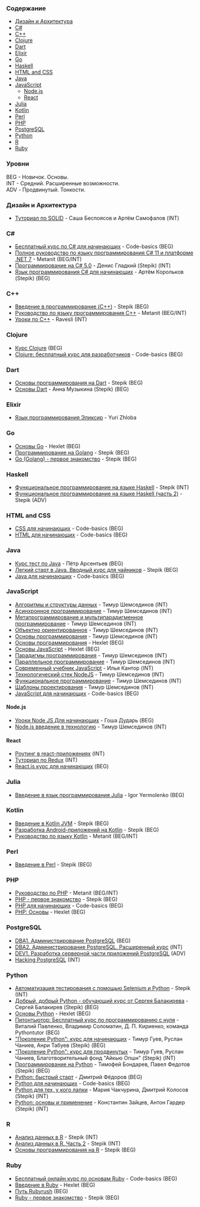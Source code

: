 ### Cодержание

* [Дизайн и Aрхитектура](#design-architecture)
* [C#](#csharp)
* [C++](#cpp)
* [Clojure](#clojure)
* [Dart](#dart)
* [Elixir](#elixir)
* [Go](#go)
* [Haskell](#haskell)
* [HTML and CSS](#html-and-css)
* [Java](#java)
* [JavaScript](#javascript)
    * [Node.js](#nodejs)
    * [React](#react)
* [Julia](#julia)
* [Kotlin](#kotlin)
* [Perl](#perl)
* [PHP](#php)
* [PostgreSQL](#postgresql)
* [Python](#python)
* [R](#r)
* [Ruby](#ruby)


### Уровни

BEG - Hовичок. Основы.    
INT - Cредний. Расширенные возможности.    
ADV - Продвинутый. Тонкости.


### <a id="design-architecture"></a>Дизайн и Aрхитектура

* [Туториал по SOLID](https://ota-solid.now.sh) - Саша Беспоясов и Артём Самофалов (INT)


### <a id="csharp"></a>C#

* [Бесплатный курс по C# для начинающих](https://code-basics.com/ru/languages/csharp) - Code-basics (BEG)
* [Полное руководство по языку программирования С# 11 и платформе .NET 7](https://metanit.com/sharp/tutorial/) - Metanit (BEG/INT)
* [Программирование на C# 5.0](https://stepik.org/course/4143) - Денис Гладкий (Stepik) (INT)
* [Язык программирования C# для начинающих](https://stepik.org/course/99426) - Артём Корольков (Stepik) (BEG)


### <a id="cpp"></a>C++

* [Введение в программирование (C++)](https://stepik.org/course/363) - Stepik (BEG)
* [Руководство по языку программирования C++](https://metanit.com/cpp/tutorial/) - Metanit (BEG/INT)
* [Уроки по С++](https://ravesli.com/uroki-cpp) - Ravesli (INT)


### Clojure

* [Курс Clojure](https://clojurecourse.by) (BEG)
* [Clojure: бесплатный курс для разработчиков](https://code-basics.com/ru/languages/clojure) - Code-basics (BEG)


### Dart

* [Основы программирования на Dart](https://stepik.org/course/109361) - Stepik (BEG)
* [Основы Dart](https://stepik.org/course/92982) - Анна Музыкина (Stepik) (BEG)


### Elixir

* [Язык программирования Эликсир](https://github.com/yzh44yzh/elixir_course) - Yuri Zhloba


### Go

* [Основы Go](https://ru.hexlet.io/courses/go-basics) - Hexlet (BEG)
* [Программирование на Golang](https://stepik.org/course/54403) - Stepik (BEG)
* [Go (Golang) - первое знакомство](https://stepik.org/course/100208) - Stepik (BEG)


### Haskell

* [Функциональное программирование на языке Haskell](https://stepik.org/course/75) - Stepik (INT)
* [Функциональное программирование на языке Haskell (часть 2)](https://stepik.org/course/693) - Stepik (ADV)


### HTML and CSS

* [CSS для начинающих](https://ru.code-basics.com/languages/css) - Code-basics (BEG)
* [HTML для начинающих](https://ru.code-basics.com/languages/html) - Code-basics (BEG)


### Java

* [Курс тест по Java](https://github.com/peterarsentev/course_test) - Пётр Арсентьев (BEG)
* [Легкий старт в Java. Вводный курс для чайников](https://stepik.org/course/90684) - Stepik (BEG)
* [Java для начинающих](https://ru.code-basics.com/languages/java) - Code-basics (BEG)


### JavaScript

* [Алгоритмы и структуры данных](https://github.com/HowProgrammingWorks/Index/blob/master/Courses/AlgAndData.md) - Тимур Шемсединов (INT)
* [Асинхронное программирование](https://github.com/HowProgrammingWorks/Index/blob/master/Courses/Asynchronous.md) - Тимур Шемсединов (INT)
* [Метапрограммирование и мультипарадигменное программирование](https://github.com/HowProgrammingWorks/Index/blob/master/Courses/Metaprogramming.md) - Тимур Шемсединов (INT)
* [Объектно ориентированное](https://github.com/HowProgrammingWorks/Index/blob/master/Courses/OOP.md) - Тимур Шемсединов (INT)
* [Основы программирования](https://www.youtube.com/playlist?list=PLHhi8ymDMrQZad6JDh6HRzY1Wz5WB34w0) - Тимур Шемсединов (INT)
* [Основы программирования](https://ru.hexlet.io/courses/programming-basics) - Hexlet (BEG)
* [Основы JavaScript](https://ru.hexlet.io/courses/js-basics) - Hexlet (BEG)
* [Парадигмы программирования](https://github.com/HowProgrammingWorks/Index/blob/master/Courses/Paradigms.md) - Тимур Шемсединов (INT)
* [Параллельное программирование](https://github.com/HowProgrammingWorks/Index/blob/master/Courses/Parallel.md) - Тимур Шемсединов (INT)
* [Современный учебник JavaScript](https://learn.javascript.ru) - Илья Кантор (INT)
* [Технологический стек NodeJS](https://github.com/HowProgrammingWorks/Index/blob/master/Courses/NodeJS.md) - Тимур Шемсединов (INT)
* [Функциональное программирование](https://github.com/HowProgrammingWorks/Index/blob/master/Courses/Functional.md) - Тимур Шемсединов (INT)
* [Шаблоны проектирования](https://github.com/HowProgrammingWorks/Index/blob/master/Courses/Patterns.md) - Тимур Шемсединов (INT)
* [JavaScript для начинающих](https://ru.code-basics.com/languages/javascript) - Code-basics (BEG)


#### Node.js

* [Уроки Node JS Для начинающих](https://www.youtube.com/playlist?list=PL0lO_mIqDDFX0qH9w5YQIDV6Wxy0oawet) - Гоша Дударь (BEG)
* [Node.js введение в технологию](https://www.youtube.com/playlist?list=PLHhi8ymDMrQZmXEqIIlq2S9-Ibh9b_-rQ) - Тимур Шемсединов (INT)


#### React

* [Роутинг в react-приложениях](https://max-frontend.gitbook.io/react-router-course-ru/) (INT)
* [Туториал по Redux](https://max-frontend.gitbook.io/redux-course-ru-v2/) (INT)
* [React.js курс для начинающих](https://max-frontend.gitbook.io/react-course-ru-v2/) (BEG)


### Julia

* [Введение в язык программирования Julia](https://github.com/YermolenkoIgor/Julia_tutorial_rus) - Igor Yermolenko (BEG)


### Kotlin

* [Введение в Kotlin JVM](https://stepik.org/course/5448) - Stepik (BEG)
* [Разработка Android-приложений на Kotlin](https://stepik.org/course/4792) - Stepik (BEG)
* [Руководство по языку Kotlin](https://metanit.com/kotlin/tutorial/) - Metanit (BEG/INT)


### Perl

* [Введение в Perl](https://stepik.org/course/3039) - Stepik (BEG)


### PHP

* [Руководство по PHP](https://metanit.com/php/tutorial/) - Metanit (BEG/INT)
* [PHP - первое знакомство](https://stepik.org/course/87314) - Stepik (BEG)
* [PHP для начинающих](https://ru.code-basics.com/languages/php) - Code-basics (BEG)
* [PHP: Основы](https://ru.hexlet.io/courses/php-basics) - Hexlet (BEG)


### PostgreSQL

* [DBA1. Администрирование PostgreSQL](https://postgrespro.ru/education/courses/DBA1) (BEG)
* [DBA2. Администрирование PostgreSQL. Расширенный курс](https://postgrespro.ru/education/courses/DBA2) (INT)
* [DEV1. Разработка серверной части приложений PostgreSQL](https://postgrespro.ru/education/courses/DEV1) (ADV)
* [Hacking PostgreSQL](https://postgrespro.ru/education/courses/hacking) (INT)


### Python

* [Автоматизация тестирования с помощью Selenium и Python](https://stepik.org/course/575) - Stepik (INT)
* [Добрый, добрый Python - обучающий курс от Сергея Балакирева](https://stepik.org/course/100707) - Сергей Балакирев (Stepik) (BEG)
* [Основы Python](https://ru.hexlet.io/courses/python-basics) - Hexlet (BEG)
* [Питонтьютор: Бесплатный курс по программированию с нуля](https://pythontutor.ru) - Виталий Павленко, Владимир Соломатин, Д. П. Кириенко, команда Pythontutor (BEG)
* ["Поколение Python": курс для начинающих](https://stepik.org/course/58852) - Тимур Гуев, Руслан Чаниев, Анри Табуев (Stepik) (BEG)
* ["Поколение Python": курс для продвинутых](https://stepik.org/course/68343) - Тимур Гуев, Руслан Чаниев, Благотворительный фонд "Айкью Опшн" (Stepik) (INT)
* [Программирование на Python](https://stepik.org/course/67) - Тимофей Бондарев, Павел Федотов (Stepik) (BEG)
* [Python: быстрый старт](http://dfedorov.spb.ru/python3) - Дмитрий Фёдоров (BEG)
* [Python для начинающих](https://ru.code-basics.com/languages/python) - Code-basics (BEG)
* [Python для тех, у кого лапки](https://stepik.org/course/85388) - Мария Чакчурина, Дмитрий Колосов (Stepik) (INT)
* [Python: основы и применение](https://stepik.org/course/512) - Константин Зайцев, Антон Гардер (Stepik) (INT)


### R

* [Анализ данных в R](https://stepik.org/course/129) - Stepik (INT)
* [Анализ данных в R. Часть 2](https://stepik.org/course/724) - Stepik (INT)
* [Основы программирования на R](https://stepik.org/course/497) - Stepik (BEG)


### Ruby

* [Бесплатный онлайн курс по основам Ruby](https://code-basics.com/ru/languages/ruby) - Code-basics (BEG)
* [Введение в Ruby](https://ru.hexlet.io/courses/ruby) - Hexlet (BEG)
* [Путь Rubyrush](https://rubyrush.ru/steps) (BEG)
* [Ruby - первое знакомство](https://stepik.org/course/87996) - Stepik (BEG)

